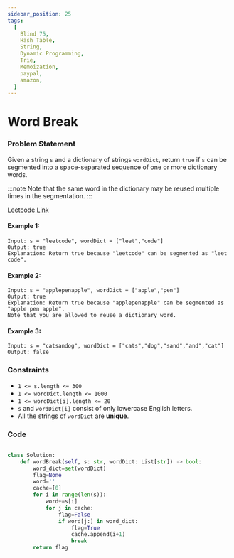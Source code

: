 ```yaml
---
sidebar_position: 25
tags:
  [
    Blind 75,
    Hash Table,
    String,
    Dynamic Programming,
    Trie,
    Memoization,
    paypal,
    amazon,
  ]
---
```


# Word Break

### Problem Statement

Given a string `s` and a dictionary of strings `wordDict`, return `true` if `s` can be segmented into a space-separated sequence of one or more dictionary words.

:::note
Note that the same word in the dictionary may be reused multiple times in the segmentation.
:::

[Leetcode Link](https://leetcode.com/problems/word-break/)

#### Example 1:

```
Input: s = "leetcode", wordDict = ["leet","code"]
Output: true
Explanation: Return true because "leetcode" can be segmented as "leet code".
```

#### Example 2:

```
Input: s = "applepenapple", wordDict = ["apple","pen"]
Output: true
Explanation: Return true because "applepenapple" can be segmented as "apple pen apple".
Note that you are allowed to reuse a dictionary word.
```

#### Example 3:

```
Input: s = "catsandog", wordDict = ["cats","dog","sand","and","cat"]
Output: false
```

### Constraints

- `1 <= s.length <= 300`
- `1 <= wordDict.length <= 1000`
- `1 <= wordDict[i].length <= 20`
- `s` and `wordDict[i]` consist of only lowercase English letters.
- All the strings of `wordDict` are **unique**.

### Code

```python title="Python3 Code"

class Solution:
    def wordBreak(self, s: str, wordDict: List[str]) -> bool:
        word_dict=set(wordDict)
        flag=None
        word=''
        cache=[0]
        for i in range(len(s)):
            word+=s[i]
            for j in cache:
                flag=False
                if word[j:] in word_dict:
                    flag=True
                    cache.append(i+1)
                    break
        return flag

```
